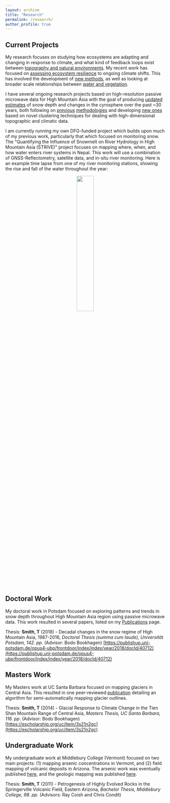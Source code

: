```yaml
---
layout: archive
title: "Research"
permalink: /research/
author_profile: true
---
```


## Current Projects

My research focuses on studying how ecosystems are adapting and changing in response to climate, and what kind of feedback loops exist between [topography and natural environments](https://doi.org/10.1029/2020JF005692). My recent work has focused on [assessing ecosystem resilience](https://www.nature.com/articles/s41558-022-01352-2) to ongoing climate shifts. This has involved the development of [new methods](https://doi.org/10.5194/esd-2022-41), as well as looking at broader scale relationships between [water and vegetation](https://doi.org/10.1038/s41467-023-36207-7). 

I have several ongoing research projects based on high-resolution passive microwave data for High Mountain Asia with the goal of producing [updated estimates](https://doi.org/10.3389/feart.2020.559175) of snow depth and changes in the cyrosphere over the past ~30 years, both following on [previous](https://doi.org/10.1126/sciadv.1701550) [methodologies](https://doi.org/10.1126/sciadv.1701550) and developing [new ones](https://doi.org/10.1016/j.scitotenv.2021.147363) based on novel clustering techniques for dealing with high-dimensional topographic and climatic data.

I am currently running my own DFG-funded project which builds upon much of my previous work, particularly that which focused on monitoring snow. The "Quantifying the Influence of Snowmelt on River Hydrology in High Mountain Asia (STRIVE)" project focuses on mapping where, when, and how water enters river systems in Nepal. This work will use a combination of GNSS-Reflectometry, satellite data, and in-situ river monitoring. Here is an example time lapse from one of my river monitoring stations, showing the rise and fall of the water throughout the year:

<p align="center" width="100%">
    <img width="33%" src="https://tasmi.github.io/images/river_subset.gif">
</p>

## Doctoral Work

My doctoral work in Potsdam focused on exploring patterns and trends in snow depth throughout High Mountain Asia region using passive microwave data. This work resulted in several papers, listed on my [Publications](https://tasmi.github.io/publications/) page. 

Thesis: **Smith, T** (2018) - Decadal changes in the snow regime of High Mountain Asia, 1987-2016, _Doctoral Thesis (summa cum laude), Universität Potsdam, 142. pp_. (Advisor: Bodo Bookhagen) [https://publishup.uni-potsdam.de/opus4-ubp/frontdoor/index/index/year/2018/docId/40712](https://publishup.uni-potsdam.de/opus4-ubp/frontdoor/index/index/year/2018/docId/40712)

## Masters Work

My Masters work at UC Santa Barbara focused on mapping glaciers in Central Asia. This resulted in one peer-reviewed [publication](https://doi.org/10.5194/tc-9-1747-2015) detailing an algorithm for semi-automatically mapping glacier outlines.

Thesis: **Smith, T** (2014) - Glacial Response to Climate Change in the Tien Shan Mountain Range of Central Asia, _Masters Thesis, UC Santa Barbara, 116. pp_. (Advisor: Bodo Bookhagen) [https://escholarship.org/uc/item/3s21n2gc](https://escholarship.org/uc/item/3s21n2gc)

## Undergraduate Work

My undergraduate work at Middlebury College (Vermont) focused on two main projects: (1) mapping arsenic concentrations in Vermont, and (2) field mapping of volcanic deposits in Arizona. The arsenic work was eventually published [here](https://www.sciencedirect.com/science/article/pii/S0883292711000059?via%3Dihub), and the geologic mapping was published [here](https://www.sciencedirect.com/science/article/abs/pii/S0377027318301975). 

Thesis: **Smith, T** (2011) - Petrogenesis of Highly Evolved Rocks in the Springerville Volcanic Field, Eastern Arizona, _Bachelor Thesis, Middlebury College, 98. pp_. (Advisors: Ray Coish and Chris Condit)
